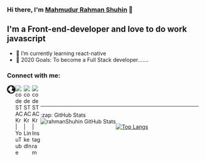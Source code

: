 ### Hi there, I'm [Mahmudur Rahman Shuhin](https://mr-shuhin.web.app) 👋

## I'm a Front-end-developer and love to do work javascript

- 🌱 I’m currently learning react-native
- 🥅 2020 Goals: To become a Full Stack developer.......

### Connect with me:

[<img align="left" alt="codeSTACKr.com" width="22px" src="https://raw.githubusercontent.com/iconic/open-iconic/master/svg/globe.svg" />](https://mr-shuhin.web.app)
[<img align="left" alt="codeSTACKr | YouTube" width="22px" src="https://cdn.jsdelivr.net/npm/simple-icons@v3/icons/facebook.svg" />](https://www.facebook.com/suhin.rahman)
[<img align="left" alt="codeSTACKr | LinkedIn" width="22px" src="https://cdn.jsdelivr.net/npm/simple-icons@v3/icons/linkedin.svg" />](https://www.linkedin.com/in/mahmudur-rahman-suhin-b61b31194)
[<img align="left" alt="codeSTACKr | Instagram" width="22px" src="https://cdn.jsdelivr.net/npm/simple-icons@v3/icons/instagram.svg" />](https://www.instagram.com/shuhin_who)

## <br />

---

  <summary>:zap: GitHub Stats</summary>
  <img align="left" alt="rahmanShuhin GitHub Stats" src="https://github-readme-stats.codestackr.vercel.app/api?username=rahmanShuhin&show_icons=true&hide_border=true" />

[![Top Langs](https://github-readme-stats.vercel.app/api/top-langs/?username=rahmanShuhin)](https://github.com/rahmanShuhin/github-readme-stats)
